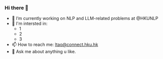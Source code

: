 ### Hi there 👋

- 🔭 I’m currently working on NLP and LLM-related problems at @HKUNLP
- 🎈 I'm intersted in:
  - 1
  - 2
  - 3
- 📫 How to reach me: ltao@connect.hku.hk
- 💬 Ask me about anything u like.
<!--
**taogoddd/taogoddd** is a ✨ _special_ ✨ repository because its `README.md` (this file) appears on your GitHub profile.

Here are some ideas to get you started:

- 🌱 I’m currently learning ...
- 👯 I’m looking to collaborate on ...
- 🤔 I’m looking for help with ...
- 💬 Ask me about ...

- 😄 Pronouns: ...
- ⚡ Fun fact: ...
-->
